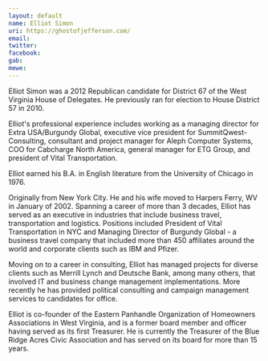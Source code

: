 ```yaml
---
layout: default
name: Elliot Simon
uri: https://ghostofjefferson.com/
email:
twitter:
facebook:
gab:
mewe:
---
```

Elliot Simon was a 2012 Republican candidate for District 67 of the West Virginia House of Delegates. He previously ran for election to House District 57 in 2010.

Elliot's professional experience includes working as a managing director for Extra USA/Burgundy Global, executive vice president for SummitQwest-Consulting, consultant and project manager for Aleph Computer Systems, COO for Cabcharge North America, general manager for ETG Group, and president of Vital Transportation.

Elliot earned his B.A. in English literature from the University of Chicago in 1976.

Originally from New York City. He and his wife moved to Harpers Ferry, WV in January of 2002. Spanning a career of more than 3 decades, Elliot has served as an executive in industries that include business travel, transportation and logistics. Positions included President of Vital Transportation in NYC and Managing Director of Burgundy Global - a business travel company that included more than 450 affiliates around the world and corporate clients such as IBM and Pfizer. 

Moving on to a career in consulting, Elliot has managed projects for diverse clients such as Merrill Lynch and Deutsche Bank, among many others, that involved IT and business change management implementations. More recently he has provided political consulting and campaign management services to candidates for office. 

Elliot is co-founder of the Eastern Panhandle Organization of Homeowners Associations in West Virginia, and is a former board member and officer having served as its first Treasurer. He is currently the Treasurer of the Blue Ridge Acres Civic Association and has served on its board for more than 15 years. 
